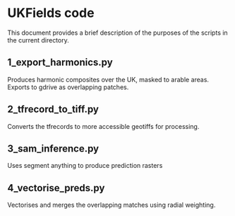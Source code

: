 # UKFields code

This document provides a brief description of the purposes of the scripts in the current directory.

## 1_export_harmonics.py

Produces harmonic composites over the UK, masked to arable areas. Exports to gdrive as overlapping patches.

## 2_tfrecord_to_tiff.py

Converts the tfrecords to more accessible geotiffs for processing.

## 3_sam_inference.py

Uses segment anything to produce prediction rasters

## 4_vectorise_preds.py

Vectorises and merges the overlapping matches using radial weighting.